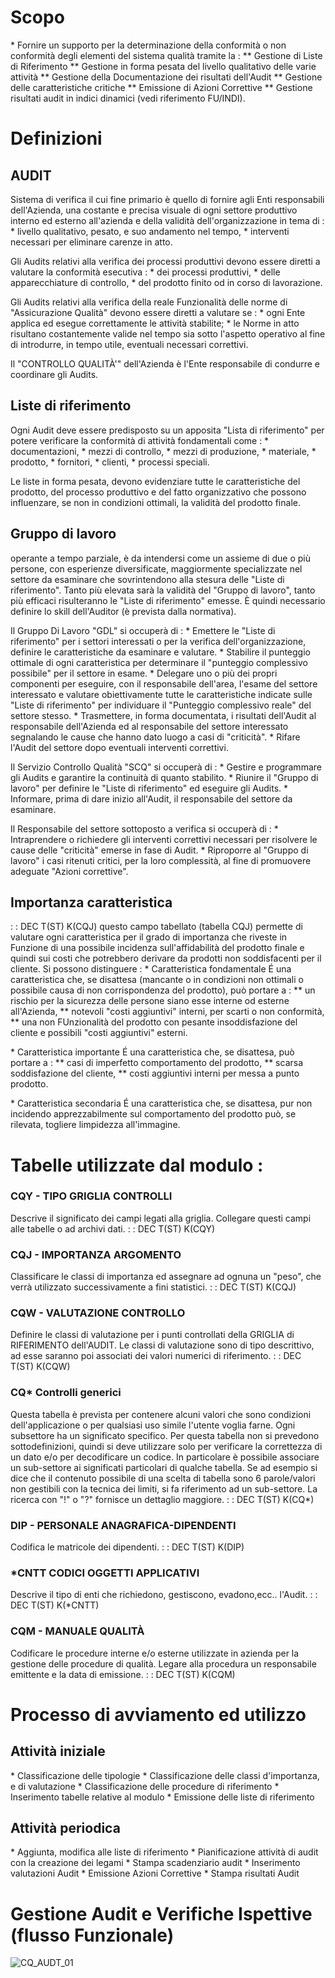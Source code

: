 # Scopo
 \* Fornire un supporto per la determinazione della conformità o non conformità degli elementi del sistema qualità tramite la : 
 \*\* Gestione di Liste di Riferimento
 \*\* Gestione in forma pesata del livello qualitativo delle varie attività
 \*\* Gestione della Documentazione dei risultati dell'Audit
 \*\* Gestione delle caratteristiche critiche
 \*\* Emissione di Azioni Correttive
 \*\* Gestione risultati audit in indici dinamici (vedi riferimento FU/INDI).

# Definizioni
## AUDIT
Sistema di verifica il cui fine primario è quello di fornire agli Enti responsabili dell'Azienda, una costante e precisa visuale di ogni settore produttivo interno ed esterno all'azienda e della validità dell'organizzazione in tema di : 
 \* livello qualitativo, pesato, e suo andamento nel tempo,
 \* interventi necessari per eliminare carenze in atto.

Gli Audits relativi alla verifica dei processi produttivi devono essere diretti a valutare la conformità esecutiva : 
 \* dei processi produttivi,
 \* delle apparecchiature di controllo,
 \* del prodotto finito od in corso di lavorazione.

Gli Audits relativi alla verifica della reale Funzionalità delle norme di "Assicurazione Qualità" devono essere diretti a valutare se : 
 \* ogni Ente applica ed esegue correttamente le attività stabilite;
 \* le Norme in atto risultano costantemente valide nel tempo sia sotto l'aspetto operativo al fine di introdurre, in tempo utile, eventuali necessari correttivi.

Il "CONTROLLO QUALITÀ'" dell'Azienda è l'Ente responsabile di condurre e coordinare gli Audits.

## Liste di riferimento
Ogni Audit deve essere predisposto su un apposita "Lista di riferimento" per potere verificare la conformità di attività fondamentali come : 
 \* documentazioni,
 \* mezzi di controllo,
 \* mezzi di produzione,
 \* materiale,
 \* prodotto,
 \* fornitori,
 \* clienti,
 \* processi speciali.

Le liste in forma pesata, devono evidenziare tutte le caratteristiche del prodotto, del processo produttivo e del fatto organizzativo che possono influenzare, se non in condizioni ottimali, la validità del prodotto finale.

## Gruppo di lavoro
operante a tempo parziale, è da intendersi come un assieme di due o più persone, con esperienze diversificate, maggiormente specializzate nel settore da esaminare che sovrintendono alla stesura delle "Liste di riferimento".
Tanto più elevata sarà la validità del "Gruppo di lavoro", tanto più efficaci risulteranno le "Liste di riferimento" emesse. È quindi necessario definire lo skill dell'Auditor (è prevista dalla normativa).

Il Gruppo Di Lavoro "GDL" si occuperà di : 
 \* Emettere le "Liste di riferimento" per i  settori interessati o per la verifica dell'organizzazione, definire le caratteristiche da esaminare e valutare.
 \* Stabilire il punteggio ottimale di ogni caratteristica per determinare il "punteggio complessivo possibile" per il settore in esame.
 \* Delegare uno o più dei propri componenti per eseguire, con il responsabile dell'area, l'esame del settore interessato e valutare obiettivamente tutte le caratteristiche indicate sulle "Liste di riferimento" per individuare il "Punteggio complessivo reale" del settore stesso.
 \* Trasmettere, in forma documentata, i risultati dell'Audit al responsabile dell'Azienda ed al responsabile del settore interessato segnalando le cause che hanno dato luogo a casi di "criticità".
 \* Rifare l'Audit del settore dopo eventuali interventi correttivi.

Il Servizio Controllo Qualità "SCQ"   si occuperà di : 
 \* Gestire e programmare gli Audits e garantire la continuità di quanto stabilito.
 \* Riunire il "Gruppo di lavoro" per definire le "Liste di riferimento" ed eseguire gli Audits.
 \* Informare, prima di dare inizio all'Audit, il responsabile del settore da esaminare.

Il Responsabile del settore sottoposto a verifica si occuperà di : 
 \* Intraprendere o richiedere gli interventi correttivi necessari per risolvere le cause delle "criticità" emerse in fase di Audit.
 \* Riproporre al "Gruppo di lavoro" i casi  ritenuti critici, per la loro complessità, al fine di promuovere adeguate "Azioni correttive".

## Importanza caratteristica
 :  : DEC T(ST) K(CQJ)
questo campo tabellato (tabella CQJ) permette di valutare ogni caratteristica per il grado di importanza che riveste in Funzione di una possibile incidenza sull'affidabilità del prodotto finale e quindi sui costi che potrebbero derivare da prodotti non soddisfacenti per il cliente. Si possono distinguere  : 
 \* Caratteristica fondamentale
É una caratteristica che, se disattesa (mancante o in condizioni non ottimali o possibile causa di non corrispondenza del prodotto), può portare a : 
 \*\* un rischio per la sicurezza delle persone siano esse interne  od esterne all'Azienda,
 \*\* notevoli "costi aggiuntivi" interni, per scarti o non  conformità,
 \*\* una non FUnzionalità del prodotto con pesante insoddisfazione del cliente e possibili "costi aggiuntivi" esterni.

 \* Caratteristica importante
É una caratteristica che, se disattesa, può portare a : 
 \*\* casi di imperfetto comportamento del prodotto,
 \*\* scarsa soddisfazione del cliente,
 \*\* costi aggiuntivi interni per messa a punto prodotto.

 \* Caratteristica secondaria
É una caratteristica che, se disattesa, pur non incidendo apprezzabilmente sul comportamento del prodotto può, se rilevata, togliere limpidezza all'immagine.

# Tabelle utilizzate dal modulo : 
### CQY - TIPO GRIGLIA  CONTROLLI
Descrive il significato dei campi legati alla griglia. Collegare questi campi alle tabelle o ad archivi dati.
 :  : DEC T(ST) K(CQY)

### CQJ - IMPORTANZA ARGOMENTO
Classificare le classi di importanza  ed assegnare ad ognuna un "peso", che verrà utilizzato successivamente a fini statistici.
  :  : DEC T(ST) K(CQJ)

### CQW - VALUTAZIONE CONTROLLO
Definire le classi di valutazione per i punti controllati della GRIGLIA di RIFERIMENTO dell'AUDIT. Le classi di valutazione sono di tipo descrittivo, ad esse saranno poi associati dei valori numerici di riferimento.
 :  : DEC T(ST) K(CQW)

### CQ\* Controlli generici
Questa tabella è prevista per contenere alcuni valori che sono condizioni dell'applicazione o per qualsiasi uso simile l'utente voglia farne.
Ogni subsettore ha un significato specifico. Per questa tabella non si prevedono sottodefinizioni, quindi si deve utilizzare solo per verificare la correttezza di un dato e/o per decodificare un codice. In particolare è possibile associare un sub-settore ai significati particolari di qualche tabella. Se ad esempio si dice che il contenuto possibile di una scelta di tabella sono 6 parole/valori non gestibili con la tecnica dei limiti, si fa riferimento ad un sub-settore. La ricerca con "!" o "?" fornisce un dettaglio maggiore.
 :  : DEC T(ST) K(CQ\*)

### DIP - PERSONALE ANAGRAFICA-DIPENDENTI
Codifica le matricole dei dipendenti.
 :  : DEC T(ST) K(DIP)

### \*CNTT CODICI OGGETTI APPLICATIVI
Descrive il tipo di enti che richiedono, gestiscono, evadono,ecc.. l'Audit.
 :  : DEC T(ST) K(\*CNTT)

### CQM - MANUALE QUALITÀ
Codificare le procedure interne e/o esterne utilizzate in azienda per la gestione delle procedure di qualità.
Legare alla procedura un responsabile emittente e la data di emissione.
 :  : DEC T(ST) K(CQM)

# Processo di avviamento ed utilizzo
## Attività iniziale
 \* Classificazione delle tipologie
 \* Classificazione delle classi d'importanza, e di valutazione
 \* Classificazione delle  procedure di riferimento
 \* Inserimento tabelle relative al modulo
 \* Emissione delle liste di riferimento

## Attività periodica
 \* Aggiunta, modifica alle liste di riferimento
 \* Pianificazione attività di audit con la creazione dei legami
 \* Stampa scadenziario audit
 \* Inserimento valutazioni Audit
 \* Emissione Azioni Correttive
 \* Stampa risultati Audit

# Gestione Audit e Verifiche Ispettive (flusso Funzionale)
![CQ_AUDT_01](http://localhost:3000/immagini/CQAUDT_01/CQ_AUDT_01.png)